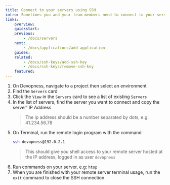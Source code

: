 ```yaml
---
title: Connect to your servers using SSH
intro: Sometimes you and your team members need to connect to your servers to run commands from the terminal. Connect via SSH to ensure your servers only executes commands by authorized SSH keys.
links:
    overview:
    quickstart:
    previous:
        - /docs/servers
    next:
        - /docs/applications/add-application
    guides:
    related:
        - /docs/ssh-keys/add-ssh-key
        - /docs/ssh-keys/remove-ssh-key
    featured:
---
```


1. On Devopness, navigate to a project then select an environment
1. Find the `Servers` card
1. Click the `View` in the `Servers` card to see a list of existing `Servers`
1. In the list of servers, find the server you want to connect and copy the server' IP Address
    > The ip address should be a number separated by dots, e.g: 41.234.56.78
1. On Terminal, run the remote login program with the command
    ```bash
    ssh devopness@192.0.2.1
    ```
    > This should give you shell access to your remote server hosted at the IP address, logged in as user `devopness`
1. Run commands on your server, e.g: `htop`
1. When you are finished with your remote server terminal usage, run the `exit` command to close the SSH connection.
